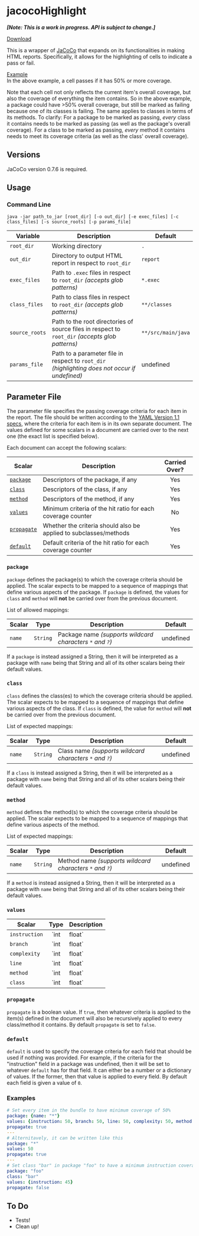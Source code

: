 # jacocoHighlight
**_[Note: This is a work in progress. API is subject to change.]_**

[Download]()

This is a wrapper of [JaCoCo](http://eclemma.org/jacoco/ "JaCoCo") that expands on its functionalities in making HTML reports. Specifically, it allows for the highlighting of cells to indicate a pass or fail.

[Example](http://s3.amazonaws.com/nishant-tests-coverage/example_report/index.html "JaCoCo Example")  
In the above example, a cell passes if it has 50% or more coverage.

Note that each cell not only reflects the current item's overall coverage, but also the coverage of everything the item contains. So in the above example, a package could have >50% overall coverage, but still be marked as failing because one of its classes is failing. The same applies to classes in terms of its methods. To clarify: For a package to be marked as passing, _every_ class it contains needs to be marked as passing (as well as the package's overall coverage). For a class to be marked as passing, _every_ method it contains needs to meet its coverage criteria (as well as the class' overall coverage).

## Versions
JaCoCo version 0.7.6 is required.

## Usage
### Command Line
`java -jar path_to_jar [root_dir] [-o out_dir] [-e exec_files] [-c class_files] [-s source_roots] [-p params_file]`

| Variable          | Description                                                                                       | Default            |
| ----------------- | ------------------------------------------------------------------------------------------------- | ------------------ |
| `root_dir`        | Working directory                                                                                 | `.`                |
| `out_dir`         | Directory to output HTML report in respect to `root_dir`                                          | `report`           |
| `exec_files`      | Path to `.exec` files in respect to `root_dir` _(accepts glob patterns)_                          | `*.exec`           |
| `class_files`     | Path to class files in respect to `root_dir` _(accepts glob patterns)_                            | `**/classes`       |
| `source_roots`    | Path to the root directories of source files in respect to `root_dir` _(accepts glob patterns)_   | `**/src/main/java` |
| `params_file`     | Path to a parameter file in respect to `root_dir` _(highlighting does not occur if undefined)_    | undefined          |


## Parameter File
The parameter file specifies the passing coverage criteria for each item in the report. The file should be written according to the [YAML Version 1.1 specs](http://yaml.org/spec/1.1/ "YAML 1.1 Specs"), where the criteria for each item is in its own separate document. The values defined for some scalars in a document are carried over to the next one (the exact list is specified below).

Each document can accept the following scalars:

| Scalar                    | Description                                                       | Carried Over? |
| ------------------------- | ----------------------------------------------------------------- | :-----------: |
| [`package`](#package)     | Descriptors of the package, if any                                | Yes           |
| [`class`](#class)         | Descriptors of the class, if any                                  | Yes           |
| [`method`](#method)       | Descriptors of the method, if any                                 | Yes           |
| [`values`](#values)       | Minimum criteria of the hit ratio for each coverage counter       | No            |
| [`propagate`](#propagate) | Whether the criteria should also be applied to subclasses/methods | Yes           |
| [`default`](#default)     | Default criteria of the hit ratio for each coverage counter       | Yes           |

### `package`
`package` defines the package(s) to which the coverage criteria should be applied. The scalar expects to be mapped to a sequence of mappings that define various aspects of the package. If `package` is defined, the values for `class` and `method` will **not** be carried over from the previous document.

List of allowed mappings:

| Scalar    | Type      | Description                                               | Default   |
| --------- | :-------: | --------------------------------------------------------- | :-------: |
| `name`    | `String`  | Package name _(supports wildcard characters `*` and `?`)_ | undefined |

If a `package` is instead assigned a String, then it will be interpreted as a package with `name` being that String and all of its other scalars being their default values.

### `class`
`class` defines the class(es) to which the coverage criteria should be applied. The scalar expects to be mapped to a sequence of mappings that define various aspects of the class. If `class` is defined, the value for `method` will **not** be carried over from the previous document.

List of expected mappings:

| Scalar    | Type      | Description                                               | Default   |
| --------- | :-------: | --------------------------------------------------------- | :-------: |
| `name`    | `String`  | Class name _(supports wildcard characters `*` and `?`)_   | undefined |

If a `class` is instead assigned a String, then it will be interpreted as a package with `name` being that String and all of its other scalars being their default values.

### `method`
`method` defines the method(s) to which the coverage criteria should be applied. The scalar expects to be mapped to a sequence of mappings that define various aspects of the method.

List of expected mappings:

| Scalar    | Type      | Description                                               | Default   |
| --------- | :-------: | --------------------------------------------------------- | :-------: |
| `name`    | `String`  | Method name _(supports wildcard characters `*` and `?`)_  | undefined |

If a `method` is instead assigned a String, then it will be interpreted as a package with `name` being that String and all of its other scalars being their default values. 

### `values`

| Scalar        | Type          | Description                           |
| ------------- | :-----------: | --------------------------------------|
| `instruction` | `int | float` | Minimum instruction hit percentage    |
| `branch`      | `int | float` | Minimum branch hit percentage         |
| `complexity`  | `int | float` | Minimum complexity hit percentage     |
| `line`        | `int | float` | Minimum line hit percentage           |
| `method`      | `int | float` | Minimum method hit percentage         |
| `class`       | `int | float` | Minimum class hit percentage          |

### `propagate`
`propagate` is a boolean value. If `true`, then whatever criteria is applied to the item(s) defined in the document will also be recursively applied to every class/method it contains. By default `propagate` is set to `false`.

### `default`
`default` is used to specify the coverage criteria for each field that should be used if nothing was provided. For example, if the criteria for the "instruction" field in a package was undefined, then it will be set to whatever `default` has for that field. It can either be a number or a dictionary of values. If the former, then that value is applied to every field. By default each field is given a value of `0`.

### Examples

```YAML
# Set every item in the bundle to have minimum coverage of 50%
package: {name: "*"}
values: {instruction: 50, branch: 50, line: 50, complexity: 50, method: 50, class: 50}
propagate: true
---
# Alternitavely, it can be written like this
package: "*"
values: 50
propagate: true
---
# Set class "bar" in package "foo" to have a minimum instruction coverage of 45%
package: "foo"
class: "bar"
values: {instruction: 45}
propagate: false
```


## To Do
- Tests!
- Clean up!